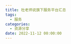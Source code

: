 ```yaml
---
title: 杜老师说旗下服务平台汇总
tags:
  - 服务
categories:
  - 资源分享
date: 2022-11-12 00:00:00
---
```


> 

<!-- more -->

## 